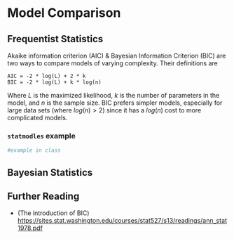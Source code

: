 # Model Comparison

## Frequentist Statistics

Akaike information criterion (AIC) & Bayesian Information Criterion (BIC) are two ways to compare models of varying complexity. Their definitions are 
```{math}
AIC = -2 * log(L) + 2 * k
BIC = -2 * log(L) + k * log(n)
```
Where $L$ is the maximized likelihood, $k$ is the number of parameters in the model, and $n$ is the sample size. BIC prefers simpler models, especially for large data sets (where $log(n) > 2$) since it has a $log(n)$ cost to more complicated models.

### `statmodles` example

```python
#example in class
```

## Bayesian Statistics




## Further Reading
* (The introduction of BIC) https://sites.stat.washington.edu/courses/stat527/s13/readings/ann_stat1978.pdf
